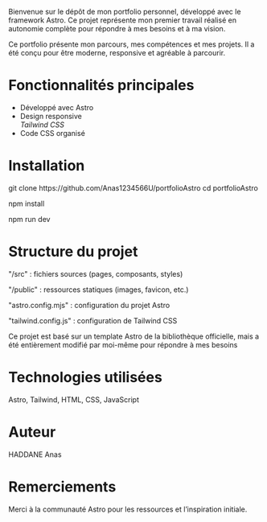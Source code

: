 Bienvenue sur le dépôt de mon portfolio personnel, développé avec le framework Astro. Ce projet représente mon premier travail réalisé en autonomie complète pour répondre à mes besoins et à ma vision.

Ce portfolio présente mon parcours, mes compétences et mes projets. Il a été conçu pour être moderne, responsive et agréable à parcourir.

<h1>Fonctionnalités principales</h1>

<ul>
<li>Développé avec Astro</li>
<li>Design responsive</li> <i>Tailwind CSS</i>
<li>Code CSS organisé</li>
</ul>


<h1>Installation</h1>
git clone https://github.com/Anas1234566U/portfolioAstro
cd portfolioAstro

npm install

npm run dev

<h1>Structure du projet</h1>
"/src" : fichiers sources (pages, composants, styles) </br>

"/public" : ressources statiques (images, favicon, etc.) </br>

"astro.config.mjs" : configuration du projet Astro </br>

"tailwind.config.js" : configuration de Tailwind CSS </br>

Ce projet est basé sur un template Astro de la bibliothèque officielle, mais a été entièrement modifié par moi-même pour répondre à mes besoins 

<h1>Technologies utilisées</h1>
Astro, Tailwind, HTML, CSS, JavaScript

<h1> Auteur </h1>
HADDANE Anas

<h1> Remerciements </h1>
Merci à la communauté Astro pour les ressources et l’inspiration initiale.